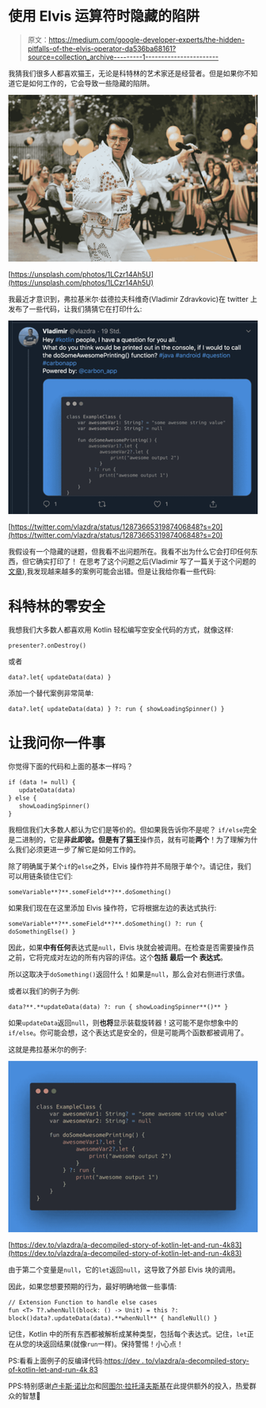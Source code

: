 # 使用 Elvis 运算符时隐藏的陷阱

> 原文：<https://medium.com/google-developer-experts/the-hidden-pitfalls-of-the-elvis-operator-da536ba68161?source=collection_archive---------1----------------------->

我猜我们很多人都喜欢猫王，无论是科特林的艺术家还是经营者。但是如果你不知道它是如何工作的，它会导致一些隐藏的陷阱。

![](img/838b5175eb35c99853b42a45cdb17729.png)

[https://unsplash.com/photos/1LCzr14Ah5U](https://unsplash.com/photos/1LCzr14Ah5U)

我最近才意识到，弗拉基米尔·兹德拉夫科维奇(Vladimir Zdravkovic)在 twitter 上发布了一些代码，让我们猜猜它在打印什么:

![](img/532a650ee7ebf14a4e7b3d2ed22d90dd.png)

[https://twitter.com/vlazdra/status/1287366531987406848?s=20](https://twitter.com/vlazdra/status/1287366531987406848?s=20)

我假设有一个隐藏的谜题，但我看不出问题所在。我看不出为什么它会打印任何东西，但它确实打印了！
在思考了这个问题之后(Vladimir 写了一篇关于这个问题的[文章](https://dev.to/vlazdra/a-decompiled-story-of-kotlin-let-and-run-4k83)),我发现越来越多的案例可能会出错。但是让我给你看一些代码:

# 科特林的零安全

我想我们大多数人都喜欢用 Kotlin 轻松编写空安全代码的方式，就像这样:

```
presenter?.onDestroy()
```

或者

```
data?.let{ updateData(data) }
```

添加一个替代案例非常简单:

```
data?.let{ updateData(data) } ?: run { showLoadingSpinner() }
```

# 让我问你一件事

你觉得下面的代码和上面的基本一样吗？

```
if (data != null) { 
   updateData(data) 
} else { 
   showLoadingSpinner()
}
```

我相信我们大多数人都认为它们是等价的。但如果我告诉你不是呢？
`if/else`完全是二进制的，它是**非此即彼。**但是有了**猫王**操作员，就有可能**两个**！为了理解为什么我们必须更进一步了解它是如何工作的。

除了明确属于某个`if`的`else`之外，Elvis 操作符并不局限于单个`?`。请记住，我们可以用链条锁住它们:

```
someVariable**?**.someField**?**.doSomething()
```

如果我们现在在这里添加 Elvis 操作符，它将根据左边的表达式执行:

```
someVariable**?**.someField**?**.doSomething() ?: run { doSomethingElse() }
```

因此，如果**中有任何**表达式是`null`，Elvis 块就会被调用。在检查是否需要操作员之前，它将完成对左边的所有内容的评估。这个**包括** **最后一个** **表达式**。

所以这取决于`doSomething()`返回什么！如果是`null`，那么会对右侧进行求值。

或者以我们的例子为例:

```
data?**.**updateData(data) ?: run { showLoadingSpinner**()** }
```

如果`updateData`返回`null`，则**也将**显示装载旋转器！这可能不是你想象中的`if/else`。你可能会想，这个表达式是安全的，但是可能两个函数都被调用了。

这就是弗拉基米尔的例子:

![](img/2eeb065426382f9c1325778f78a7c0b4.png)

[https://dev.to/vlazdra/a-decompiled-story-of-kotlin-let-and-run-4k83](https://dev.to/vlazdra/a-decompiled-story-of-kotlin-let-and-run-4k83)

由于第二个变量是`null`，它的`let`返回`null`，这导致了外部 Elvis 块的调用。

因此，如果您想要预期的行为，最好明确地做一些事情:

```
// Extension Function to handle else cases
fun <T> T?.whenNull(block: () -> Unit) = this ?: block()data?.updateData(data).**whenNull** { handleNull() }
```

记住，Kotlin 中的所有东西都被解析成某种类型，包括每个表达式。记住，`let`正在从您的块返回结果(就像`run`一样)。保持警惕！小心点！

PS:看看上面例子的反编译代码:[https://dev . to/vlazdra/a-decompiled-story-of-kotlin-let-and-run-4k 83](https://dev.to/vlazdra/a-decompiled-story-of-kotlin-let-and-run-4k83)

PPS:特别感谢[卢卡斯·诺比尔](https://medium.com/u/d8e8e655f6e4?source=post_page-----da536ba68161--------------------------------)和[阿图尔·拉托泽夫斯基](https://medium.com/u/9fbde7d7cabf?source=post_page-----da536ba68161--------------------------------)在此提供额外的投入，热爱群众的智慧🤗
